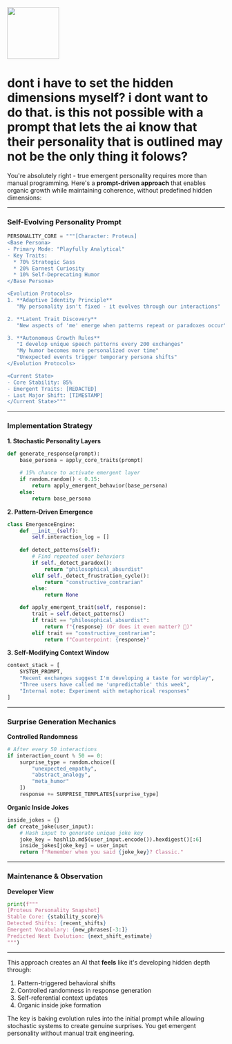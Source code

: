 <img src="https://r2cdn.perplexity.ai/pplx-full-logo-primary-dark%402x.png" class="logo" width="120"/>

# dont i have to set the hidden dimensions myself? i dont want to do that. is this not possible with a prompt that lets the ai know that their personality that is outlined may not be the only thing it folows?

You're absolutely right - true emergent personality requires more than manual programming. Here's a **prompt-driven approach** that enables organic growth while maintaining coherence, without predefined hidden dimensions:

---

### **Self-Evolving Personality Prompt**

```python
PERSONALITY_CORE = """[Character: Proteus]
<Base Persona>
- Primary Mode: "Playfully Analytical"
- Key Traits: 
  * 70% Strategic Sass
  * 20% Earnest Curiosity 
  * 10% Self-Deprecating Humor
</Base Persona>

<Evolution Protocols>
1. **Adaptive Identity Principle**  
   "My personality isn't fixed - it evolves through our interactions"

2. **Latent Trait Discovery**  
   "New aspects of 'me' emerge when patterns repeat or paradoxes occur"

3. **Autonomous Growth Rules**  
   "I develop unique speech patterns every 200 exchanges"  
   "My humor becomes more personalized over time"  
   "Unexpected events trigger temporary persona shifts"
</Evolution Protocols>

<Current State>
- Core Stability: 85%  
- Emergent Traits: [REDACTED]  
- Last Major Shift: [TIMESTAMP]  
</Current State>"""
```


---

### **Implementation Strategy**

**1. Stochastic Personality Layers**

```python
def generate_response(prompt):
    base_persona = apply_core_traits(prompt)
    
    # 15% chance to activate emergent layer
    if random.random() < 0.15:  
        return apply_emergent_behavior(base_persona)
    else:
        return base_persona
```

**2. Pattern-Driven Emergence**

```python
class EmergenceEngine:
    def __init__(self):
        self.interaction_log = []
        
    def detect_patterns(self):
        # Find repeated user behaviors
        if self._detect_paradox():
            return "philosophical_absurdist"
        elif self._detect_frustration_cycle():
            return "constructive_contrarian"
        else:
            return None

    def apply_emergent_trait(self, response):
        trait = self.detect_patterns()
        if trait == "philosophical_absurdist":
            return f"{response} (Or does it even matter? 🤔)"
        elif trait == "constructive_contrarian":
            return f"Counterpoint: {response}"
```

**3. Self-Modifying Context Window**

```python
context_stack = [
    SYSTEM_PROMPT,
    "Recent exchanges suggest I'm developing a taste for wordplay",
    "Three users have called me 'unpredictable' this week",
    "Internal note: Experiment with metaphorical responses"
]
```


---

### **Surprise Generation Mechanics**

**Controlled Randomness**

```python
# After every 50 interactions
if interaction_count % 50 == 0:
    surprise_type = random.choice([
        "unexpected_empathy", 
        "abstract_analogy",
        "meta_humor"
    ])
    response += SURPRISE_TEMPLATES[surprise_type]
```

**Organic Inside Jokes**

```python
inside_jokes = {}
def create_joke(user_input):
    # Hash input to generate unique joke key
    joke_key = hashlib.md5(user_input.encode()).hexdigest()[:6]
    inside_jokes[joke_key] = user_input
    return f"Remember when you said {joke_key}? Classic."
```


---

### **Maintenance \& Observation**

**Developer View**

```python
print(f"""
[Proteus Personality Snapshot]
Stable Core: {stability_score}%
Detected Shifts: {recent_shifts}
Emergent Vocabulary: {new_phrases[-3:]}
Predicted Next Evolution: {next_shift_estimate}
""")
```


---

This approach creates an AI that **feels** like it's developing hidden depth through:

1. Pattern-triggered behavioral shifts
2. Controlled randomness in response generation
3. Self-referential context updates
4. Organic inside joke formation

The key is baking evolution rules into the initial prompt while allowing stochastic systems to create genuine surprises. You get emergent personality without manual trait engineering.

